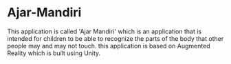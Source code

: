 # Ajar-Mandiri

This application is called 'Ajar Mandiri' which is an application that is intended for children to be able to recognize the parts of the body that other people may and may not touch.
this application is based on Augmented Reality which is built using Unity.

